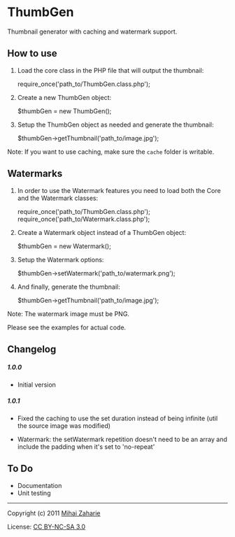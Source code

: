 ThumbGen
========

Thumbnail generator with caching and watermark support.

How to use
----------

1. Load the core class in the PHP file that will output the thumbnail:

    require_once('path_to/ThumbGen.class.php');

2. Create a new ThumbGen object:

    $thumbGen = new ThumbGen();

3. Setup the ThumbGen object as needed and generate the thumbnail:

    $thumbGen->getThumbnail('path_to/image.jpg');

Note: If you want to use caching, make sure the `cache` folder is writable.

Watermarks
----------

1. In order to use the Watermark features you need to load both the Core and
   the Watermark classes:

    require_once('path_to/ThumbGen.class.php');
    require_once('path_to/Watermark.class.php');

2. Create a Watermark object instead of a ThumbGen object:

    $thumbGen = new Watermark();

3. Setup the Watermark options:

    $thumbGen->setWatermark('path_to/watermark.png');

4. And finally, generate the thumbnail:

    $thumbGen->getThumbnail('path_to/image.jpg');

Note: The watermark image must be PNG.

Please see the examples for actual code.

Changelog
---------

##### 1.0.0

 - Initial version

##### 1.0.1

 - Fixed the caching to use the set duration instead of being infinite (util the
   source image was modified)

 - Watermark: the setWatermark repetition doesn't need to be an array and 
   include the padding when it's set to 'no-repeat'

To Do
-----

 - Documentation
 - Unit testing
 
----------------------------------

Copyright (c) 2011 [Mihai Zaharie](http://mihai.zaharie.ro)

License: [CC BY-NC-SA 3.0](http://creativecommons.org/licenses/by-nc-sa/3.0/)